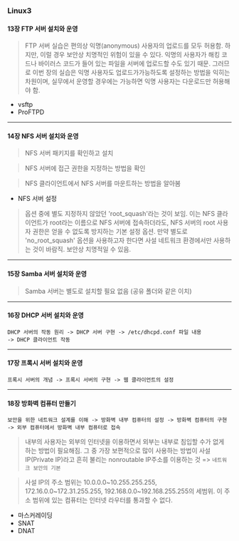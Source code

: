 ### Linux3

####  13장 FTP 서버 설치와 운영

> FTP 서버 실습은 편의상 익명(anonymous)  사용자의 업로드를 모두 허용함. 하지만, 이럴 경우 보안상 치명적인 위험이 있을 수 있다. 익명의 사용자가 해킹 코드나 바이러스 코드가 들어 있는 파일을 서버에 업로드할 수도 있기 때문. 그러므로 이번 장의 실습은 익명 사용자도 업로드가가능하도록 설정하는 방법을 익히는 차원이며, 실무에서 운영할 경우에는 가능하면 익명 사용자는 다운로드만 허용해야 함.

- vsftp
- ProFTPD



---

#### 14장 NFS 서버 설치와 운영

> NFS 서버 패키지를 확인하고 설치

> NFS 서버에 접근 권한을 지정하는 방법을 확인

> NFS 클라이언트에서 NFS 서버를 마운트하는 방법을 알아봄



- NFS 서버 설정

> 옵션 중에 별도 지정하지 않았던 'root_squash'라는 것이 보임. 이는 NFS 클라이언트가 root라는 이름으로 NFS 서버에 접속하더라도, NFS 서버의 root 사용자 권한은 얻을 수 없도록 방지하는 기본 설정 옵션. 만약 별도로 'no_root_squash' 옵션을 사용하고자 한다면 사설 네트워크 환경에서만 사용하는 것이 바람직. 보안상 치명적일 수 있음.



---

#### 15장 Samba 서버 설치와 운영

> Samba 서버는 별도로 설치할 필요 없음 (공유 폴더와 같은 이치)



---

#### 16장 DHCP 서버 설치와 운영

```
DHCP 서버의 작동 원리 -> DHCP 서버 구현 -> /etc/dhcpd.conf 파일 내용
-> DHCP 클라이언트 작동
```





---

#### 17장 프록시 서버 설치와 운영

```
프록시 서버의 개념 -> 프록시 서버의 구현 -> 웹 클라이언트의 설정
```



---

#### 18장 방화벽 컴퓨터 만들기

```
보안을 위한 네트워크 설계를 이해 -> 방화벽 내부 컴퓨터의 설정 -> 방화벽 컴퓨터의 구현 -> 외부 컴퓨터에서 방화벽 내부 컴퓨터로 접속
```

> 내부의 사용자는 외부의 인터넷을 이용하면서 외부는 내부로 침입할 수가 없게 하는 방법이 필요해짐. 그 중 가장 보편적으로 많이 사용하는 방법이 사설IP(Private IP)라고 흔히 불리는 nonroutable IP주소를 이용하는 것 => `네트워크 보안의 기본`

> 사설 IP의 주소 범위는 10.0.0.0~10.255.255.255, 172.16.0.0~172.31.255.255, 192.168.0.0~192.168.255.255의 세범위. 이 주소 범위에 있는 컴퓨터는 인터넷 라우터를 통과할 수 없다.

- 마스커레이딩
- SNAT
- DNAT

